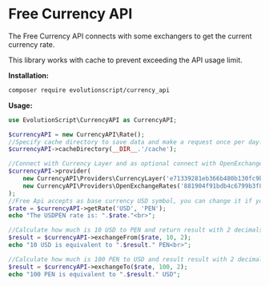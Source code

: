 # Free Currency API

The Free Currency API connects with some exchangers to get the current currency rate.

This library works with cache to prevent exceeding the API usage limit.

**Installation:**

```bash
composer require evolutionscript/currency_api
```


**Usage:**

```php
use EvolutionScript\CurrencyAPI as CurrencyAPI;

$currencyAPI = new CurrencyAPI\Rate();
//Specify cache directory to save data and make a request once per day. It is optional but prevents exceeding the API usage limit.
$currencyAPI->cacheDirectory(__DIR__.'/cache');

//Connect with Currency Layer and as optional connect with OpenExchangeRates. The optional provider is useful if the primary provider fails.
$currencyAPI->provider(
	new CurrencyAPI\Providers\CurrencyLayer('e71339281eb366b480b130fc9bb92ec7'),
	new CurrencyAPI\Providers\OpenExchangeRates('881904f91bdb4c6799b3f861d021c7f7')
);
//Free Api accepts as base currency USD symbol, you can change it if you are using paid version
$rate = $currencyAPI->getRate('USD', 'PEN');
echo "The USDPEN rate is: ".$rate."<br>";

//Calculate how much is 10 USD to PEN and return result with 2 decimals
$result = $currencyAPI->exchangeFrom($rate, 10, 2);
echo "10 USD is equivalent to ".$result." PEN<br>";

//Calculate how much is 100 PEN to USD and result result with 2 decimals
$result = $currencyAPI->exchangeTo($rate, 100, 2);
echo "100 PEN is equivalent to ".$result." USD";
```
